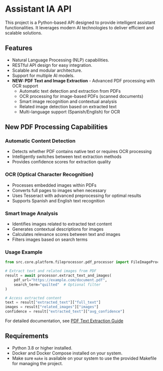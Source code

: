 # Assistant IA API

This project is a Python-based API designed to provide intelligent assistant functionalities. It leverages modern AI technologies to deliver efficient and scalable solutions.

## Features

- Natural Language Processing (NLP) capabilities.
- RESTful API design for easy integration.
- Scalable and modular architecture.
- Support for multiple AI models.
- **NEW: PDF Text and Image Extraction** - Advanced PDF processing with OCR support
  - Automatic text detection and extraction from PDFs
  - OCR processing for image-based PDFs (scanned documents)
  - Smart image recognition and contextual analysis
  - Related image detection based on extracted text
  - Multi-language support (Spanish/English) for OCR

## New PDF Processing Capabilities

### Automatic Content Detection

- Detects whether PDF contains native text or requires OCR processing
- Intelligently switches between text extraction methods
- Provides confidence scores for extraction quality

### OCR (Optical Character Recognition)

- Processes embedded images within PDFs
- Converts full pages to images when necessary
- Uses Tesseract with advanced preprocessing for optimal results
- Supports Spanish and English text recognition

### Smart Image Analysis

- Identifies images related to extracted text content
- Generates contextual descriptions for images
- Calculates relevance scores between text and images
- Filters images based on search terms

### Usage Example

```python
from src.core.platform.fileprocessor.pdf_processor import FileImageProcessor

# Extract text and related images from PDF
result = await processor.extract_text_and_images(
    pdf_url="https://example.com/document.pdf",
    search_term="quilted"  # Optional filter
)

# Access extracted content
text = result["extracted_text"]["full_text"]
images = result["related_images"]["images"]
confidence = result["extracted_text"]["avg_confidence"]
```

For detailed documentation, see [PDF Text Extraction Guide](docs/pdf_text_extraction.md)

## Requirements

- Python 3.8 or higher installed.
- Docker and Docker Compose installed on your system.
- Make sure `make` is available on your system to use the provided Makefile for managing the project.
